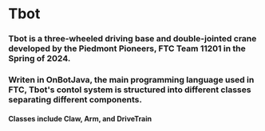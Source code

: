# Tbot
### Tbot is a three-wheeled driving base and double-jointed crane developed by the Piedmont Pioneers, FTC Team 11201 in the Spring of 2024.
### Writen in OnBotJava, the main programming language used in FTC, Tbot's contol system is structured into different classes separating different components.
#### Classes include Claw, Arm, and DriveTrain

